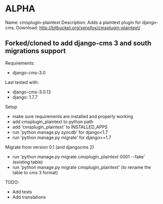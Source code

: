 ALPHA
=====

Name: cmsplugin-plaintext
Description: Adds a plaintext plugin for django-cms.
Download: http://bitbucket.org/xenofox/cmsplugin-plaintext/

Forked/cloned to add django-cms 3 and south migrations support
--------------------------------------------------------------

Requirements:

* django-cms-3.0

Last tested with:

* django-cms-3.0.13
* django: 1.7.7

Setup

* make sure requirements are installed and properly working
* add cmsplugin_plaintext to python path
* add 'cmsplugin_plaintext' to INSTALLED_APPS
* run 'python manage.py syncdb' for django<1.7
* run 'python manage.py migrate' for django>=1.7

Migrate from version 0.1 (and djangocms 2)

* run 'python manage.py migrate cmsplugin_plaintext 0001 --fake' (existing table)
* run 'python manage.py migrate cmsplugin_plaintext' (to rename the table to cms 3 format)

TODO:

* Add tests
* Add translations
